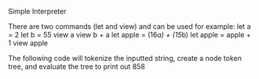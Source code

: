 Simple Interpreter

There are two commands (let and view) and can be used for example:
let a = 2
let b = 55
view a
view b + a
let apple = (16*a) + (15*b)
let apple = apple + 1
view apple

The following code will tokenize the inputted string, create a node token tree, and evaluate the tree to print out 858
